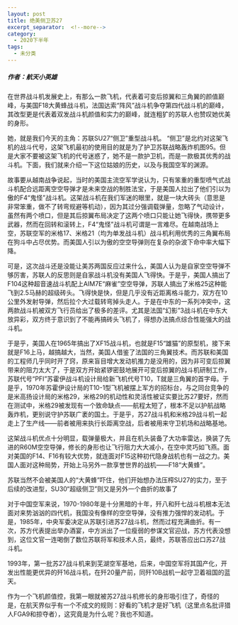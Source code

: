 ```yaml
---
layout: post
title: 绝美侧卫苏27
excerpt_separator:  <!--more-->
category: 
  - 2020下半年
tags:
  - 未分类
---
```


##### 作者：航天小英雄

在世界战斗机发展史上，有那么一款飞机，代表着可变后掠翼和三角翼的颜值巅峰，与美国F18大黄蜂战斗机，法国达索“阵风”战斗机争夺第四代战斗机的巅峰，其改型更是代表着双发战斗机颜值和实力的巅峰，就连粗犷的苏联人也赞叹她优美的身形。

她，就是我们今天的主角：苏联SU27“侧卫”重型战斗机。
“侧卫”是北约对这架飞机的战斗代号，这架飞机最初的使用目的就是为了护卫苏联战略轰炸机图95。但是大家不要被这架飞机的代号迷惑了，她不是一款护卫机，而是一款极其优秀的战斗机。下面，我们就来介绍一下这位姑娘的历史，以及与我国空军的渊源。

故事要从越南战争说起，当时的美国主流空军学说认为，只有笨重的重型喷气式战斗机配合远距离空空导弹才是未来空战的制胜法宝，于是美国人拉出了他们引以为傲的F4“鬼怪”战斗机。这架战斗机在我们军迷的眼里，就是一块大砖头（意思是非常笨重，做不了转弯规避等机动），因为其过分强调载弹量，忽略了气动设计，虽然有两个喷口，但是其后掠翼布局决定了这两个喷口只能让她飞得快，携带更多武器，然而在回转和滚转上，F4“鬼怪”战斗机可谓是一言难尽。在越南战场上空，苏联空军的米格17、米格21（均为单发战斗机）战斗机利用优秀的三角翼布局在狗斗中占尽优势。而美国人引以为傲的空空导弹则在复杂的杂波下命中率大幅下降。

可是，这次战斗还是没能让美苏两国反应过来什么，美国人认为是自家空空导弹不够厉害，苏联人的反思则是自家战斗机没有美国人飞得快。于是乎，美国人搞出了F104这种超音速战斗机配上AIM7E“麻雀”空空导弹，苏联人搞出了米格25这种能飞到2.5马赫的超级砖头。飞得快是快，但是几乎没有近距离格斗能力，双方在10公里外发射导弹，然后拉个大过载转弯掉头走人。于是在中东的一系列冲突中，这两款战斗机被双方飞行员给出了极多的差评。尤其是法国“幻影”3战斗机在中东大放异彩，双方终于意识到了不能再搞砖头飞机了，得想办法搞点综合性能强大的战斗机。

于是乎，美国人在1965年搞出了XF15战斗机，也就是F15“雄猫”的原型机，接下来就是F16上马，越搞越大，当然，美国人借鉴了法国的三角翼技术。而苏联和美国的工程师几乎同时开了窍，原来盲目增大发动机推力是没用的，因为非可变后掠翼带来的阻力太大了，于是双方开始紧锣密鼓地展开可变后掠翼的战斗机研制工作，苏联代号“PFI”苏霍伊战斗机设计局给新飞机代号T10，T就是三角翼的首字母。于是乎，1970年苏霍伊设计局的T10-1型飞机被摆上军方的招标台，与之同台竞争的是米高扬设计局的米格29，米格29的机动性和灵活性被证实要比苏27要好，然而在测试中，米格29被发现有一个致命缺点——航程太短了，根本不足以护航战略轰炸机，更别说守护苏联广袤的国土。于是乎，苏27战斗机和米格29战斗机一起走上了生产线——前者被用来执行长距离空战，后者被用来守卫机场和战略基地。

这架战斗机优点十分明显，载弹量极大，并且在机头装备了大功率雷达，换装了先进的R60M空空导弹，修长的身形也让飞行阻力大大减小，在空中灵巧如飞燕。面对美国的F14、F16有较大优势，就连面对F15这种初代隐身战机也有一战之力。美国人面对这种局势，开始上马另外一款享誉世界的战机——F18“大黄蜂”。

苏联当然不会被美国人的“大黄蜂”吓住，他们开始想办法压榨SU27的实力，至于后续的改进型，SU30“超级侧卫”则又是另外一个曲折的故事了

对于中国空军来说，1970-1980年是十分黑暗的十年，歼八和歼七战斗机根本无法面对来势汹汹的四代机，我国没有像样的空空导弹，没有推力强悍的发动机。于是，1985年，中央军委决定从苏联引进苏27战斗机，然而过程充满曲折。有一次，苏方代表提出举办酒宴，中方派出了一位瘦弱的参谋文官迎战，苏方代表没想到，这位文官一连喝倒了数位苏联将军和技术人员，最终，苏联答应出口苏27战斗机。

1993年，第一批苏27战斗机来到芜湖空军基地，后来，中国空军将其国产化，开发出性能更优异的歼16战斗机，在歼20量产前，同歼10B战机一起守卫着祖国的蓝天。

作为一个飞机颜值控，我第一眼就被苏27战斗机修长的身形吸引住了，奇怪的是，在航天界似乎有一个不成文的规则：好看的飞机才是好飞机（这里点名批评猎人FGA9和掠夺者），这究竟是为什么呢？我也不知道。